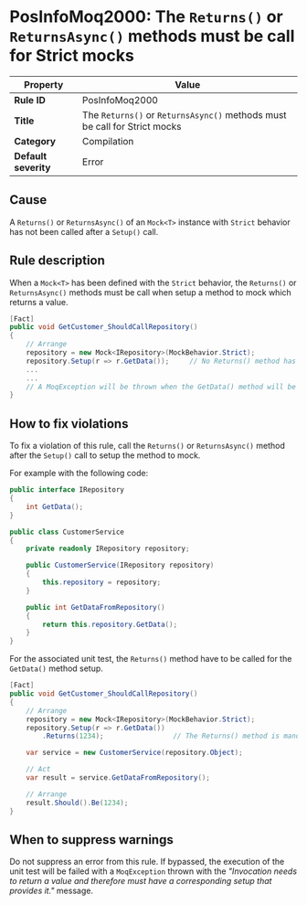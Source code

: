 # PosInfoMoq2000: The `Returns()` or `ReturnsAsync()` methods must be call for Strict mocks

| Property                            | Value                                                                                      |
|-------------------------------------|--------------------------------------------------------------------------------------------|
| **Rule ID**                         | PosInfoMoq2000                                                                                    |
| **Title**                           | The `Returns()` or `ReturnsAsync()` methods must be call for Strict mocks                |
| **Category**                        | Compilation																			       |
| **Default severity**				  | Error																				       |

## Cause

A `Returns()` or `ReturnsAsync()` of an `Mock<T>` instance with `Strict` behavior has not been called after a `Setup()` call.

## Rule description

When a `Mock<T>` has been defined with the `Strict` behavior, the `Returns()` or `ReturnsAsync()` methods must be call
when setup a method to mock which returns a value.

```csharp
[Fact]
public void GetCustomer_ShouldCallRepository()
{
	// Arrange
	repository = new Mock<IRepository>(MockBehavior.Strict);
	repository.Setup(r => r.GetData());		// No Returns() method has been specified.
	...
	...
	// A MoqException will be thrown when the GetData() method will be called.
}
```

## How to fix violations

To fix a violation of this rule, call the `Returns()` or `ReturnsAsync()` method after the `Setup()`
call to setup the method to mock.

For example with the following code:

```csharp
public interface IRepository
{
    int GetData();
}

public class CustomerService
{
	private readonly IRepository repository;

    public CustomerService(IRepository repository)
	{
		this.repository = repository;
	}

	public int GetDataFromRepository()
	{
		return this.repository.GetData();
	}
}
```

For the associated unit test, the `Returns()` method have to be called for the `GetData()` method setup.

```csharp
[Fact]
public void GetCustomer_ShouldCallRepository()
{
	// Arrange
	repository = new Mock<IRepository>(MockBehavior.Strict);
	repository.Setup(r => r.GetData())
		.Returns(1234);					// The Returns() method is mandatory.

	var service = new CustomerService(repository.Object);

	// Act
	var result = service.GetDataFromRepository();

	// Arrange
	result.Should().Be(1234);
}
```

## When to suppress warnings

Do not suppress an error from this rule. If bypassed, the execution of the unit test will be failed with a `MoqException`
thrown with the *"Invocation needs to return a value and therefore must have a corresponding setup that provides it."* message.

